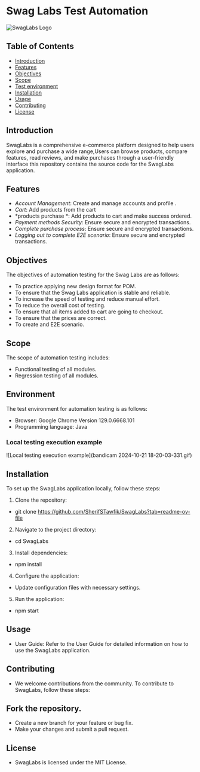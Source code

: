 # Swag Labs Test Automation

![SwagLabs Logo](https://www.saucedemo.com/v1/img/Login_Bot_graphic.png)

## Table of Contents

- [Introduction](#introduction)
- [Features](#features)
- [Objectives](#Objectives)
- [Scope](#Scope)
- [Test environment](#Environment)
- [Installation](#installation)
- [Usage](#usage)
- [Contributing](#contributing)
- [License](#license)

## Introduction

SwagLabs is a comprehensive e-commerce platform designed to help users explore and purchase a wide range,Users can browse products, 
compare features, read reviews, and make purchases through a user-friendly interface
this repository contains the source code for the SwagLabs application.

## Features

- *Account Management*: Create and manage accounts and profile .
- *Cart*: Add products from the cart
- *products purchase *: Add products to cart and make success ordered.
- *Payment methods Security*: Ensure secure and encrypted transactions.
- *Complete purchase process*: Ensure secure and encrypted transactions.
- *Logging out to complete E2E scenario*: Ensure secure and encrypted transactions.

## Objectives
The objectives of automation testing for the Swag Labs are as follows:
- To practice applying new design format for POM.
- To ensure that the Swag Labs application is stable and reliable.
- To increase the speed of testing and reduce manual effort. 
- To reduce the overall cost of testing. 
- To ensure that all items added to cart are going to checkout. 
- To ensure that the prices are correct.
- To create and E2E scenario.


## Scope
The scope of automation testing includes:
- Functional testing of all modules.
- Regression testing of all modules.

## Environment
The test environment for automation testing is as follows:
- Browser: Google Chrome Version 129.0.6668.101
- Programming language: Java

### Local testing execution example

![Local testing execution example](bandicam 2024-10-21 18-20-03-331.gif)


## Installation

To set up the SwagLabs application locally, follow these steps:

1. Clone the repository:
*   git clone https://github.com/SherifSTawfik/SwagLabs?tab=readme-ov-file
2. Navigate to the project directory:
*   cd SwagLabs
3. Install dependencies:
*   npm install
4. Configure the application:
* Update configuration files with necessary settings.
5. Run the application:
*   npm start

## Usage
* User Guide: Refer to the User Guide for detailed information on how to use the SwagLabs application.

## Contributing
* We welcome contributions from the community. To contribute to SwagLabs, follow these steps:

## Fork the repository.
* Create a new branch for your feature or bug fix.
* Make your changes and submit a pull request.

## License
* SwagLabs is licensed under the MIT   License.